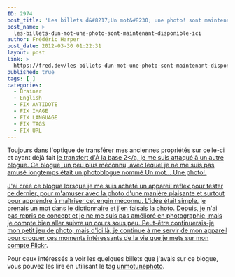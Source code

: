 ```yaml
---
ID: 2974
post_title: 'Les billets d&#8217;Un mot&#8230; une photo! sont maintenant disponible ici'
post_name: >
  les-billets-dun-mot-une-photo-sont-maintenant-disponible-ici
author: Frédéric Harper
post_date: 2012-03-30 01:22:31
layout: post
link: >
  https://fred.dev/les-billets-dun-mot-une-photo-sont-maintenant-disponible-ici/
published: true
tags: [ ]
categories:
  - Brainer
  - English
  - FIX ANTIDOTE
  - FIX IMAGE
  - FIX LANGUAGE
  - FIX TAGS
  - FIX URL
---
```

<a href="http://fred.dev/wp-content/uploads/2012/03/unmotunephoto.jpg"><img title="unmotunephoto" src="http://fred.dev/wp-content/uploads/2012/03/unmotunephoto.jpg" alt=""/></a>Toujours dans l'optique de transférer mes anciennes propriétés sur celle-ci et ayant déjà fait <a title="Les billets d’À la base 2 sont maintenant disponibles ici" href="https://fred.dev/les-billets-da-la-base-2-sont-maintenant-disponibles-ici/">le transfert d'À la base 2</a, je me suis attaqué à un autre blogue. Ce blogue, un peu plus méconnu, avec lequel je ne me suis pas amusé longtemps était un photoblogue nommé Un mot... Une photo!.<p>J'ai créé ce blogue lorsque je me suis acheté un appareil reflex pour tester ce dernier, pour m'amuser avec la photo d'une manière plaisante et surtout pour apprendre à maîtriser cet engin méconnu. L'idée était simple, je prenais un mot dans le dictionnaire et j'en faisais la photo. Depuis, je n'ai pas repris ce concept et je ne me suis pas amélioré en photographie, mais je compte bien aller suivre un cours sous peu. Peut-être continuerais-je mon petit jeu de photo, mais d'ici là, je continue à me servir de mon appareil pour croquer ces moments intéressants de la vie que je mets sur <a href="https://www.flickr.com/photos/fredericharper/" target="_blank" rel="noopener noreferrer">mon compte Flickr</a>.</p><p>Pour ceux intéressés à voir les quelques billets que j'avais sur ce blogue, vous pouvez les lire en utilisant le tag <a href="https://fred.dev/tag/unmotunephoto/">unmotunephoto</a>.</p> 